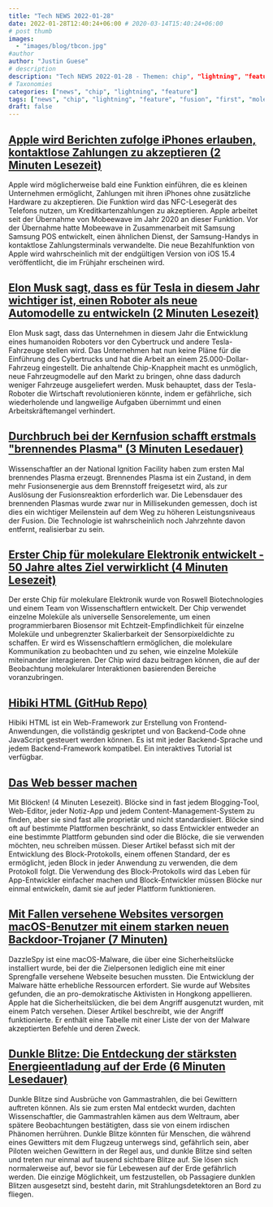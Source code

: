 ```yaml
---
title: "Tech NEWS 2022-01-28"
date: 2022-01-28T12:40:24+06:00 # 2020-03-14T15:40:24+06:00
# post thumb
images:
  - "images/blog/tbcon.jpg"
#author
author: "Justin Guese"
# description
description: "Tech NEWS 2022-01-28 - Themen: chip", "lightning", "feature"
# Taxonomies
categories: ["news", "chip", "lightning", "feature"]
tags: ["news", "chip", "lightning", "feature", "fusion", "first", "molecular"]
draft: false
---
```


## [Apple wird Berichten zufolge iPhones erlauben, kontaktlose Zahlungen zu akzeptieren (2 Minuten Lesezeit)](https://techcrunch.com/2022/01/27/apple-will-reportedly-allow-iphones-to-accept-contactless-payments/)

 Apple wird möglicherweise bald eine Funktion einführen, die es kleinen Unternehmen ermöglicht, Zahlungen mit ihren iPhones ohne zusätzliche Hardware zu akzeptieren. Die Funktion wird das NFC-Lesegerät des Telefons nutzen, um Kreditkartenzahlungen zu akzeptieren. Apple arbeitet seit der Übernahme von Mobeewave im Jahr 2020 an dieser Funktion. Vor der Übernahme hatte Mobeewave in Zusammenarbeit mit Samsung Samsung POS entwickelt, einen ähnlichen Dienst, der Samsung-Handys in kontaktlose Zahlungsterminals verwandelte. Die neue Bezahlfunktion von Apple wird wahrscheinlich mit der endgültigen Version von iOS 15.4 veröffentlicht, die im Frühjahr erscheinen wird.

## [Elon Musk sagt, dass es für Tesla in diesem Jahr wichtiger ist, einen Roboter als neue Automodelle zu entwickeln (2 Minuten Lesezeit)](https://www.cnbc.com/2022/01/27/musk-tesla-robot-top-priority-for-new-product-development-this-year.html)

 Elon Musk sagt, dass das Unternehmen in diesem Jahr die Entwicklung eines humanoiden Roboters vor den Cybertruck und andere Tesla-Fahrzeuge stellen wird. Das Unternehmen hat nun keine Pläne für die Einführung des Cybertrucks und hat die Arbeit an einem 25.000-Dollar-Fahrzeug eingestellt. Die anhaltende Chip-Knappheit macht es unmöglich, neue Fahrzeugmodelle auf den Markt zu bringen, ohne dass dadurch weniger Fahrzeuge ausgeliefert werden. Musk behauptet, dass der Tesla-Roboter die Wirtschaft revolutionieren könnte, indem er gefährliche, sich wiederholende und langweilige Aufgaben übernimmt und einen Arbeitskräftemangel verhindert.

## [Durchbruch bei der Kernfusion schafft erstmals "brennendes Plasma" (3 Minuten Lesedauer)](https://newatlas.com/energy/nuclear-fusion-breakthrough-burning-plasma-first-time/)

 Wissenschaftler an der National Ignition Facility haben zum ersten Mal brennendes Plasma erzeugt. Brennendes Plasma ist ein Zustand, in dem mehr Fusionsenergie aus dem Brennstoff freigesetzt wird, als zur Auslösung der Fusionsreaktion erforderlich war. Die Lebensdauer des brennenden Plasmas wurde zwar nur in Millisekunden gemessen, doch ist dies ein wichtiger Meilenstein auf dem Weg zu höheren Leistungsniveaus der Fusion. Die Technologie ist wahrscheinlich noch Jahrzehnte davon entfernt, realisierbar zu sein.

## [Erster Chip für molekulare Elektronik entwickelt - 50 Jahre altes Ziel verwirklicht (4 Minuten Lesezeit)](https://scitechdaily.com/first-molecular-electronics-chip-developed-realizes-50-year-old-goal/)

 Der erste Chip für molekulare Elektronik wurde von Roswell Biotechnologies und einem Team von Wissenschaftlern entwickelt. Der Chip verwendet einzelne Moleküle als universelle Sensorelemente, um einen programmierbaren Biosensor mit Echtzeit-Empfindlichkeit für einzelne Moleküle und unbegrenzter Skalierbarkeit der Sensorpixeldichte zu schaffen. Er wird es Wissenschaftlern ermöglichen, die molekulare Kommunikation zu beobachten und zu sehen, wie einzelne Moleküle miteinander interagieren. Der Chip wird dazu beitragen können, die auf der Beobachtung molekularer Interaktionen basierenden Bereiche voranzubringen.

## [Hibiki HTML (GitHub Repo)](https://github.com/dashborg/hibiki/1/0100017ea06109dc-a07102e5-8701-4a66-aa69-f01c5b2e2ea8-000000/fFhuOjJiaf3m3Jbtc4DqCdIxiHarwxeWmL-6gZMaS3w=234)

 Hibiki HTML ist ein Web-Framework zur Erstellung von Frontend-Anwendungen, die vollständig geskriptet und von Backend-Code ohne JavaScript gesteuert werden können. Es ist mit jeder Backend-Sprache und jedem Backend-Framework kompatibel. Ein interaktives Tutorial ist verfügbar.

## [Das Web besser machen](https://www.joelonsoftware.com/2022/01/27/making-the-web-better-with-blocks/)

 Mit Blöcken! (4 Minuten Lesezeit). Blöcke sind in fast jedem Blogging-Tool, Web-Editor, jeder Notiz-App und jedem Content-Management-System zu finden, aber sie sind fast alle proprietär und nicht standardisiert. Blöcke sind oft auf bestimmte Plattformen beschränkt, so dass Entwickler entweder an eine bestimmte Plattform gebunden sind oder die Blöcke, die sie verwenden möchten, neu schreiben müssen. Dieser Artikel befasst sich mit der Entwicklung des Block-Protokolls, einem offenen Standard, der es ermöglicht, jeden Block in jeder Anwendung zu verwenden, die dem Protokoll folgt. Die Verwendung des Block-Protokolls wird das Leben für App-Entwickler einfacher machen und Block-Entwickler müssen Blöcke nur einmal entwickeln, damit sie auf jeder Plattform funktionieren.

## [Mit Fallen versehene Websites versorgen macOS-Benutzer mit einem starken neuen Backdoor-Trojaner (7 Minuten)](https://arstechnica.com/information-technology/2022/01/booby-trapped-sites-delivered-potent-new-backdoor-trojan-to-macos-users/)

 DazzleSpy ist eine macOS-Malware, die über eine Sicherheitslücke installiert wurde, bei der die Zielpersonen lediglich eine mit einer Sprengfalle versehene Webseite besuchen mussten. Die Entwicklung der Malware hätte erhebliche Ressourcen erfordert. Sie wurde auf Websites gefunden, die an pro-demokratische Aktivisten in Hongkong appellieren. Apple hat die Sicherheitslücken, die bei dem Angriff ausgenutzt wurden, mit einem Patch versehen. Dieser Artikel beschreibt, wie der Angriff funktionierte. Er enthält eine Tabelle mit einer Liste der von der Malware akzeptierten Befehle und deren Zweck.

## [Dunkle Blitze: Die Entdeckung der stärksten Energieentladung auf der Erde (6 Minuten Lesedauer)](https://interestingengineering.com/dark-lightning-uncovering-the-strongest-energy-discharge-on-earth)

 Dunkle Blitze sind Ausbrüche von Gammastrahlen, die bei Gewittern auftreten können. Als sie zum ersten Mal entdeckt wurden, dachten Wissenschaftler, die Gammastrahlen kämen aus dem Weltraum, aber spätere Beobachtungen bestätigten, dass sie von einem irdischen Phänomen herrühren. Dunkle Blitze könnten für Menschen, die während eines Gewitters mit dem Flugzeug unterwegs sind, gefährlich sein, aber Piloten weichen Gewittern in der Regel aus, und dunkle Blitze sind selten und treten nur einmal auf tausend sichtbare Blitze auf. Sie lösen sich normalerweise auf, bevor sie für Lebewesen auf der Erde gefährlich werden. Die einzige Möglichkeit, um festzustellen, ob Passagiere dunklen Blitzen ausgesetzt sind, besteht darin, mit Strahlungsdetektoren an Bord zu fliegen.

